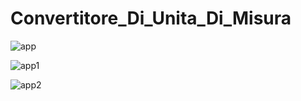 # Convertitore_Di_Unita_Di_Misura

![app](https://github.com/ferbackdev/Convertitore_Di_Unita_Di_Misura/assets/160015748/0b5d7be3-fe48-49af-8f31-09a345e6cc88)



![app1](https://github.com/ferbackdev/Convertitore_Di_Unita_Di_Misura/assets/160015748/2ba44be9-efff-48f5-b584-840e306d2b6f)




![app2](https://github.com/ferbackdev/Convertitore_Di_Unita_Di_Misura/assets/160015748/64c0b372-d064-424d-99b6-85ae3fb5454f)
